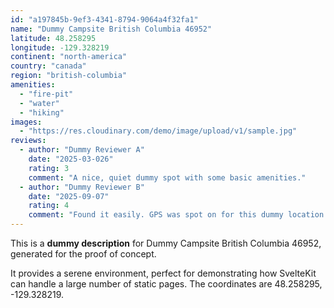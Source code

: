 ```yaml
---
id: "a197845b-9ef3-4341-8794-9064a4f32fa1"
name: "Dummy Campsite British Columbia 46952"
latitude: 48.258295
longitude: -129.328219
continent: "north-america"
country: "canada"
region: "british-columbia"
amenities:
  - "fire-pit"
  - "water"
  - "hiking"
images:
  - "https://res.cloudinary.com/demo/image/upload/v1/sample.jpg"
reviews:
  - author: "Dummy Reviewer A"
    date: "2025-03-026"
    rating: 3
    comment: "A nice, quiet dummy spot with some basic amenities."
  - author: "Dummy Reviewer B"
    date: "2025-09-07"
    rating: 4
    comment: "Found it easily. GPS was spot on for this dummy location."
---
```


This is a **dummy description** for Dummy Campsite British Columbia 46952, generated for the proof of concept.

It provides a serene environment, perfect for demonstrating how SvelteKit can handle a large number of static pages. The coordinates are 48.258295, -129.328219.

